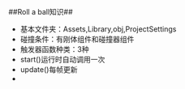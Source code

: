 ##Roll a ball知识##
- 基本文件夹：Assets,Library,obj,ProjectSettings
- 碰撞条件：有刚体组件和碰撞器组件
- 触发器函数种类：3种
- start()运行时自动调用一次
- update()每帧更新
- 
